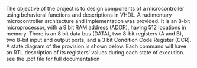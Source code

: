 The objective of the project is to design components of a microcontroller using behavioral functions and descriptions in VHDL. A rudimentary microcontroller architecture and implementation was provided. It is an 8-bit microprocessor, with a 9 bit RAM address (ADDR), having 512 locations in memory. There is an 8 bit data bus (DATA), two 8-bit registers (A and B), two 8-bit input and output ports, and a 3 bit Condition Code Register (CCR). A state diagram of the provision is shown below. Each command will have an RTL description of its registers’ values during each state of execution. 
see the .pdf file for full documentation
